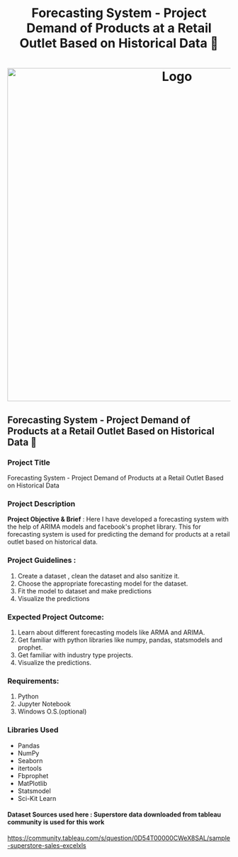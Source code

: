 <h1 align="center" >Forecasting System - Project Demand of Products at a Retail Outlet Based on Historical Data 🚀 </h1>


<h1 align="center" ><img src="https://github.com/MANISH-SAHANI/Forecasting-System---Project-Demand-of-Products-at-a-Retail-Outlet-Based-on-Historical-Data/assets/91081774/ea753940-41cf-400d-9b19-e011b89987cf" alt="Logo" width="750" /></h1>

<h2>Forecasting System - Project Demand of Products at a Retail Outlet Based on Historical Data  🚀</h2> 

### Project Title
Forecasting System - Project Demand of Products at a Retail Outlet Based on Historical Data

### Project Description
**Project Objective & Brief** : Here I have developed a forecasting system with the help of ARIMA models and facebook's prophet library. This for forecasting system is used for predicting the demand for products at a retail outlet based on historical data.

### Project Guidelines :
1. Create a dataset , clean the dataset and also sanitize it.
2. Choose the appropriate forecasting model for the dataset.
3. Fit the model to dataset and make predictions
4. Visualize the predictions

### Expected Project Outcome:
1. Learn about different forecasting models like ARMA and ARIMA.
2. Get familiar with python libraries like numpy, pandas, statsmodels and prophet.
3. Get familiar with industry type projects.
4. Visualize the predictions.

### Requirements:
1. Python
2. Jupyter Notebook
3. Windows O.S.(optional)

### Libraries Used
 - Pandas
 - NumPy
 - Seaborn
 - itertools
 - Fbprophet
 - MatPlotlib
 - Statsmodel
 - Sci-Kit Learn

#### Dataset  Sources used here : Superstore data downloaded from tableau community is used for this work
https://community.tableau.com/s/question/0D54T00000CWeX8SAL/sample-superstore-sales-excelxls
